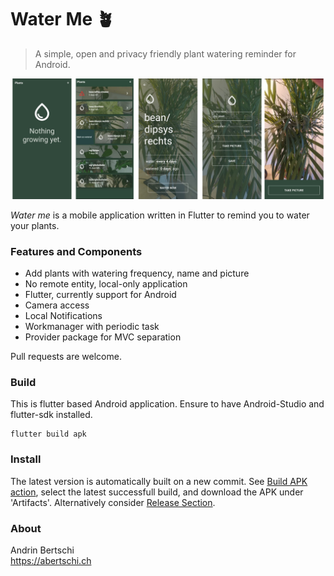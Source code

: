 # Water Me 🪴

> A simple, open and privacy friendly plant watering reminder for Android.
  

<p align="left">
    <img src="./assets/preview2.png" alt="preview" width="800"/>
</p>

_Water me_ is a mobile application written in Flutter to  remind you to water your plants.

### Features and Components
- Add plants with watering frequency, name and picture
- No remote entity, local-only application
- Flutter, currently support for Android
- Camera access
- Local Notifications
- Workmanager with periodic task
- Provider package for MVC separation
  
    
Pull requests are welcome.

### Build
This is flutter based Android application. Ensure to have Android-Studio and flutter-sdk installed.
```
flutter build apk
```

### Install
The latest version is automatically built on a new commit. See [Build APK action](https://github.com/abertschi/water-me/actions/workflows/build.yml]), select the latest successfull build, and download the APK under 'Artifacts'. Alternatively consider [Release Section](https://github.com/abertschi/water-me/releases).

### About
Andrin Bertschi  
https://abertschi.ch
